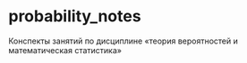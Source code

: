 # probability_notes
Конспекты занятий по дисциплине «теория вероятностей и математическая статистика» 
